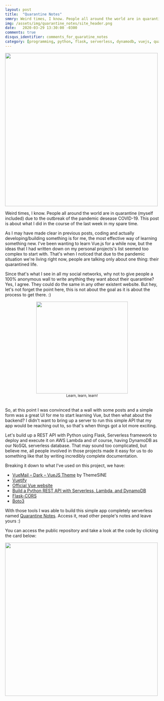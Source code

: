 ```yaml
---
layout: post
title:  "Quarantine Notes"
smmry: Weird times, I know. People all around the world are in quarantine (myself included) due to the outbreak of the pandemic desease COVID-19. This post is about what I did in the course of the last week in my spare time.
img: /assets/img/quarantine_notes/site_header.png
date:   2020-03-29 13:30:00 -0300
comments: true
disqus_identifier: comments_for_quaratine_notes
category: [programming, python, flask, serverless, dynamodb, vuejs, quarantine, covid19]
---
```


<a target="_blank" href="https://quarantinenotes.com">
  <img style="width:500px" src="{{site.url}}/assets/img/quarantine_notes/site_header.png"/>
</a>

Weird times, I know. People all around the world are in quarantine (myself included) due to the outbreak of the pandemic desease COVID-19. This post is about what I did in the course of the last week in my spare time.

As I may have made clear in previous posts, coding and actually developing/building something is for me, the most effective way of learning something new. I've been wanting to learn Vue.js for a while now, but the ideas that I had written down on my personal projects's list seemed too complex to start with. That's when I noticed that due to the pandemic situation we're living right now, people are talking only about one thing: their quarantined life.

Since that's what I see in all my social networks, why not to give people a 100% anonymous wall to write anything they want about their quarantine? Yes, I agree. They could do the same in any other existent website. But hey, let's not forget the point here, this is not about the goal as it is about the process to get there. :)

<div align="center">
  <img style="width:300px" src="{{site.url}}/assets/img/quarantine_notes/learning.gif"/>
  <br/><small>Learn, learn, learn!</small><br/><br/>
</div>

So, at this point I was convinced that a wall with some posts and a simple form was a great UI for me to start learning Vue, but then what about the backend? I didn't want to bring up a server to run this simple API that my app would be reaching out to, so that's when things got a lot more exciting.

Let's build up a REST API with Python using Flask, Serverless framework to deploy and execute it on AWS Lambda and of course, having DynamoDB as our NoSQL serverless database. That may sound too complicated, but believe me, all people involved in those projects made it easy for us to do something like that by writing incredibly complete documentation.

Breaking it down to what I've used on this project, we have:

  - [VueMail – Dark – VueJS Theme](https://www.themesine.com/downloads/vuemail-dark-vuejs-theme/) by ThemeSINE
  - [Vuetify](https://vuetifyjs.com/)
  - [Official Vue website](https://vuejs.org/)
  - [Build a Python REST API with Serverless, Lambda, and DynamoDB](https://serverless.com/blog/flask-python-rest-api-serverless-lambda-dynamodb/)
  - [Flask-CORS](https://flask-cors.readthedocs.io/en/latest/)
  - [Boto3](https://boto3.amazonaws.com/v1/documentation/api/latest/index.html)

With those tools I was able to build this simple app completely serverless named [Quarantine Notes](https://quarantinenotes.com). Access it, read other people's notes and leave yours :)

You can access the public repository and take a look at the code by clicking the card below:

<a target="_blank" href="https://github.com/lelogrott/flagit">
  <img style="width:500px" src="{{site.url}}/assets/img/quarantine_notes/repo_card.svg"/>
</a>

